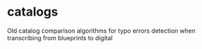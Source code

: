 # catalogs
Old catalog comparison algorithms for typo errors detection when transcribing from blueprints to digital
